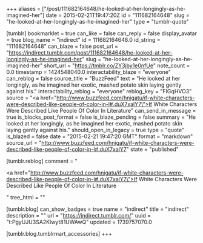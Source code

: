 +++
aliases = ["/post/111682164648/he-looked-at-her-longingly-as-he-imagined-her"]
date = 2015-02-21T19:47:20Z
id = "111682164648"
slug = "he-looked-at-her-longingly-as-he-imagined-her"
type = "tumblr-quote"

[tumblr]
bookmarklet = true
can_like = false
can_reply = false
display_avatar = true
blog_name = "indirect"
id = 111682164648.0
id_string = "111682164648"
can_blaze = false
post_url = "https://indirect.tumblr.com/post/111682164648/he-looked-at-her-longingly-as-he-imagined-her"
slug = "he-looked-at-her-longingly-as-he-imagined-her"
short_url = "https://tmblr.co/ZY3jby1e0nfUe"
note_count = 0.0
timestamp = 1424548040.0
interactability_blaze = "everyone"
can_reblog = false
source_title = "BuzzFeed"
text = "He looked at her longingly, as he imagined her exotic, mashed potato skin laying gently against his."
interactability_reblog = "everyone"
reblog_key = "FIGqHVO3"
source = "<a href=\"http://www.buzzfeed.com/hnigatu/if-white-characters-were-described-like-people-of-color-in-l#.duX7xalY7\">If White Characters Were Described Like People Of Color In Literature</a>"
can_send_in_message = true
is_blocks_post_format = false
is_blaze_pending = false
summary = "He looked at her longingly, as he imagined her exotic, mashed potato skin laying gently against his."
should_open_in_legacy = true
type = "quote"
is_blazed = false
date = "2015-02-21 19:47:20 GMT"
format = "markdown"
source_url = "http://www.buzzfeed.com/hnigatu/if-white-characters-were-described-like-people-of-color-in-l#.duX7xalY7"
state = "published"

[tumblr.reblog]
comment = "<p><a href=\"http://www.buzzfeed.com/hnigatu/if-white-characters-were-described-like-people-of-color-in-l#.duX7xalY7\">If White Characters Were Described Like People Of Color In Literature</a></p>"
tree_html = ""

[tumblr.blog]
can_show_badges = true
name = "indirect"
title = "indirect"
description = ""
url = "https://indirect.tumblr.com/"
uuid = "t:PgyUJU3SA2Klwyt81UWAwQ"
updated = 1739757070.0

[tumblr.blog.tumblrmart_accessories]
+++
